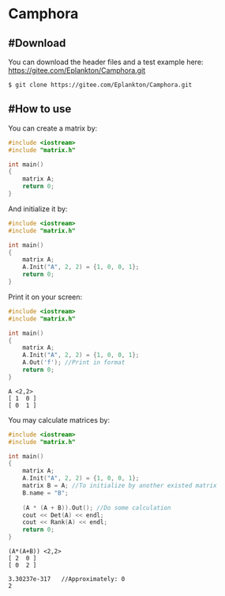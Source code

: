 # Camphora



## #Download

You can download the header files and a test example here:
https://gitee.com/Eplankton/Camphora.git

    $ git clone https://gitee.com/Eplankton/Camphora.git



## #How to use 

You can create a matrix by:

```C++
#include <iostream>
#include "matrix.h"

int main()
{
	matrix A;
	return 0;
}

```

And initialize it by:

```C++
#include <iostream>
#include "matrix.h"

int main()
{
	matrix A;
    A.Init("A", 2, 2) = {1, 0, 0, 1};
	return 0;
}
```

Print it on your screen:

```C++
#include <iostream>
#include "matrix.h"

int main()
{
	matrix A;
    A.Init("A", 2, 2) = {1, 0, 0, 1};
    A.Out('f'); //Print in format
	return 0;
}
```

```
A <2,2>
[ 1  0 ]
[ 0  1 ]
```



You may calculate matrices by:

```C++
#include <iostream>
#include "matrix.h"

int main()
{
	matrix A;
    A.Init("A", 2, 2) = {1, 0, 0, 1};
    matrix B = A; //To initialize by another existed matrix
    B.name = "B";
    
    (A * (A + B)).Out(); //Do some calculation
    cout << Det(A) << endl;
    cout << Rank(A) << endl;  
	return 0;
}

```

```
(A*(A+B)) <2,2>
[ 2  0 ]
[ 0  2 ]

3.30237e-317   //Approximately: 0
2
```





